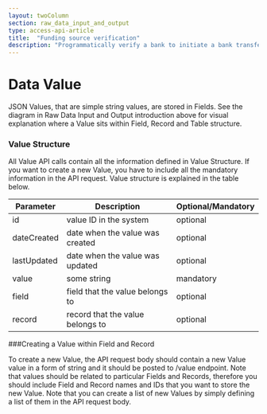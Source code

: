 ```yaml
---
layout: twoColumn
section: raw_data_input_and_output
type: access-api-article
title:  "Funding source verification"
description: "Programmatically verify a bank to initiate a bank transfer."
---
```


# Data Value
  JSON Values, that are simple string values, are stored in Fields. See the diagram in Raw Data Input and Output introduction above for visual explanation where a Value sits within Field, Record and Table structure.
  
### Value Structure
  
  All Value API calls contain all the information defined in Value Structure. If you want to create a new Value, you have to include all the mandatory information in the API request. Value structure is explained in the table below.

| Parameter   | Description                      | Optional/Mandatory |
|-------------|----------------------------------|--------------------|
| id          | value ID in the system           | optional           |
| dateCreated | date when the value was created  | optional           |
| lastUpdated | date when the value was updated  | optional           |
| value       | some string                      | mandatory          |
| field       | field that the value belongs to  | optional           |
| record      | record that the value belongs to | optional           |



###Creating a Value within Field and Record
   
   To create a new Value, the API request body should contain a new Value value in a form of string and it should be posted to /value endpoint. Note that values should be related to particular Fields and Records, therefore you should include Field and Record names and IDs that you want to store the new Value. Note that you can create a list of new Values by simply defining a list of them in the API request body.
